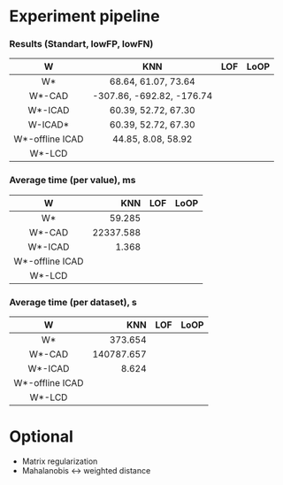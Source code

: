 # Experiment pipeline

### Results (Standart, lowFP, lowFN)

|            W    |           KNN            |       LOF        |        LoOP       |
|:---------------:|:------------------------:|:----------------:|:-----------------:|
|        W*       |  68.64,   61.07,   73.64 |                  |                   |
|      W*-CAD     |-307.86, -692.82, -176.74 |                  |                   |
|     W*-ICAD     |  60.39,   52.72,   67.30 |                  |                   |
|     W-ICAD*     |  60.39,   52.72,   67.30 |                  |                   |
| W*-offline ICAD |  44.85,    8.08,   58.92 |                  |                   |
|     W*-LCD      |                          |                  |                   |

### Average time (per value), ms

|            W    |          KNN        |       LOF        |        LoOP       |
|:---------------:|--------------------:|-----------------:|:-----------------:|
|        W*       |       59.285        |                  |                   |
|      W*-CAD     |    22337.588        |                  |                   |
|     W*-ICAD     |        1.368        |                  |                   |
| W*-offline ICAD |                     |                  |                   |
|     W*-LCD      |                     |                  |                   |

### Average time (per dataset), s

|            W    |          KNN        |       LOF        |        LoOP       |
|:---------------:|--------------------:|:----------------:|:-----------------:|
|        W*       |       373.654       |                  |                   |
|      W*-CAD     |    140787.657       |                  |                   |
|     W*-ICAD     |         8.624       |                  |                   |
| W*-offline ICAD |                     |                  |                   |
|     W*-LCD      |                     |                  |                   |


# Optional

* Matrix regularization
* Mahalanobis <-> weighted distance

